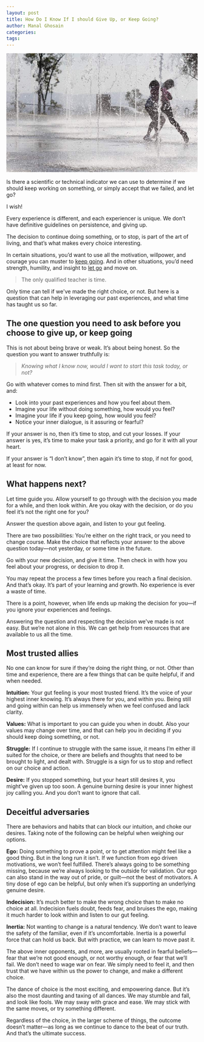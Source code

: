 ```yaml
---
layout: post
title: How Do I Know If I should Give Up, or Keep Going?
author: Manal Ghosain
categories:
tags:
---
```


![Dancing and water](/images/water-dance.jpg)

Is there a scientific or technical indicator we can use to determine if we should keep working on something, or simply accept that we failed, and let go? 

I wish! 

Every experience is different, and each experiencer is unique. We don’t have definitive guidelines on persistence, and giving up. 

The decision to continue doing something, or to stop, is part of the art of living, and that’s what makes every choice interesting. 

In certain situations, you’d want to use all the motivation, willpower, and courage you can muster to [keep going](/persistence/). And in other situations, you’d need strength, humility, and insight to [let go](/courage-to-fail/) and move on. 

> The only qualified teacher is time.

Only time can tell if we've made the right choice, or not. But here is a question that can help in leveraging our past experiences, and what time has taught us so far. 

## The one question you need to ask before you choose to give up, or keep going

This is not about being brave or weak. It’s about being honest. So the question you want to answer truthfully is: 

> _Knowing what I know now, would I want to start this task today, or not?_

Go with whatever comes to mind first. Then sit with the answer for a bit, and: 

  * Look into your past experiences and how you feel about them.
  * Imagine your life without doing something, how would you feel?
  * Imagine your life if you keep going, how would you feel?
  * Notice your inner dialogue, is it assuring or fearful?

If your answer is no, then it’s time to stop, and cut your losses. If your answer is yes, it’s time to make your task a priority, and go for it with all your heart. 

If your answer is “I don’t know”, then again it’s time to stop, if not for good, at least for now. 

## What happens next?

Let time guide you. Allow yourself to go through with the decision you made for a while, and then look within. Are you okay with the decision, or do you feel it’s not the right one for you? 

Answer the question above again, and listen to your gut feeling. 

There are two possibilities: You’re either on the right track, or you need to change course. Make the choice that reflects your answer to the above question today—not yesterday, or some time in the future. 

Go with your new decision, and give it time. Then check in with how you feel about your progress, or decision to drop it. 

You may repeat the process a few times before you reach a final decision. And that’s okay. It’s part of your learning and growth. No experience is ever a waste of time. 

There is a point, however, when life ends up making the decision for you—if you ignore your experiences and feelings. 

Answering the question and respecting the decision we've made is not easy. But we’re not alone in this. We can get help from resources that are available to us all the time. 

## Most trusted allies

No one can know for sure if they’re doing the right thing, or not. Other than time and experience, there are a few things that can be quite helpful, if and when needed. 

**Intuition:** Your gut feeling is your most trusted friend. It’s the voice of your highest inner knowing. It’s always there for you, and within you. Being still and going within can help us immensely when we feel confused and lack clarity. 

**Values:** What is important to you can guide you when in doubt. Also your values may change over time, and that can help you in deciding if you should keep doing something, or not. 

**Struggle:** If I continue to struggle with the same issue, it means I’m either ill suited for the choice, or there are beliefs and thoughts that need to be brought to light, and dealt with. Struggle is a sign for us to stop and reflect on our choice and action. 

**Desire:** If you stopped something, but your heart still desires it, you might’ve given up too soon. A genuine burning desire is your inner highest joy calling you. And you don’t want to ignore that call. 

## Deceitful adversaries

There are behaviors and habits that can block our intuition, and choke our desires. Taking note of the following can be helpful when weighing our options. 

**Ego:** Doing something to prove a point, or to get attention might feel like a good thing. But in the long run it isn’t. If we function from ego driven motivations, we won’t feel fulfilled. There’s always going to be something missing, because we’re always looking to the outside for validation. Our ego can also stand in the way out of pride, or guilt—not the best of motivators. A tiny dose of ego can be helpful, but only when it’s supporting an underlying genuine desire. 

**Indecision:** It’s much better to make the wrong choice than to make no choice at all. Indecision fuels doubt, feeds fear, and bruises the ego, making it much harder to look within and listen to our gut feeling. 

**Inertia:** Not wanting to change is a natural tendency. We don’t want to leave the safety of the familiar, even if it’s uncomfortable. Inertia is a powerful force that can hold us back. But with practice, we can learn to move past it. 

The above inner opponents, and more, are usually rooted in fearful beliefs—fear that we’re not good enough, or not worthy enough, or fear that we’ll fail. We don’t need to wage war on fear. We simply need to feel it, and then trust that we have within us the power to change, and make a different choice. 

The dance of choice is the most exciting, and empowering dance. But it’s also the most daunting and taxing of all dances. We may stumble and fall, and look like fools. We may sway with grace and ease. We may stick with the same moves, or try something different. 

Regardless of the choice, in the larger scheme of things, the outcome doesn’t matter—as long as we continue to dance to the beat of our truth. And that’s the ultimate success.